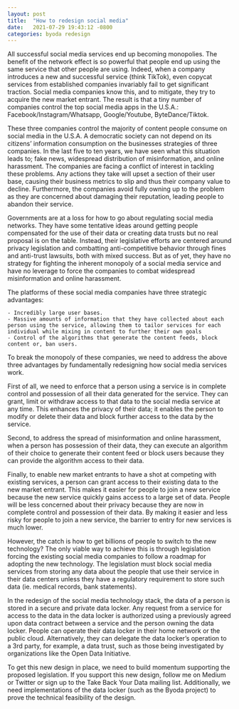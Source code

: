 ```yaml
---
layout: post
title:  "How to redesign social media"
date:   2021-07-29 19:43:12 -0800
categories: byoda redesign
---
```

All successful social media services end up becoming monopolies. The benefit of the network effect is so powerful that people end up using the same service that other people are using. Indeed, when a company introduces a new and successful service (think TikTok), even copycat services from established companies invariably fail to get significant traction. Social media companies know this, and to mitigate, they try to acquire the new market entrant. The result is that a tiny number of companies control the top social media apps in the U.S.A.: Facebook/Instagram/Whatsapp, Google/Youtube, ByteDance/Tiktok.

These three companies control the majority of content people consume on social media in the U.S.A. A democratic society can not depend on its citizens’ information consumption on the businesses strategies of three companies. In the last five to ten years, we have seen what this situation leads to; fake news, widespread distribution of misinformation, and online harassment. The companies are facing a conflict of interest in tackling these problems. Any actions they take will upset a section of their user base, causing their business metrics to slip and thus their company value to decline. Furthermore, the companies avoid fully owning up to the problem as they are concerned about damaging their reputation, leading people to abandon their service.

Governments are at a loss for how to go about regulating social media networks. They have some tentative ideas around getting people compensated for the use of their data or creating data trusts but no real proposal is on the table. Instead, their legislative efforts are centered around privacy legislation and combatting anti-competitive behavior through fines and anti-trust lawsuits, both with mixed success. But as of yet, they have no strategy for fighting the inherent monopoly of a social media service and have no leverage to force the companies to combat widespread misinformation and online harassment.

The platforms of these social media companies have three strategic advantages:

    - Incredibly large user bases.
    - Massive amounts of information that they have collected about each person using the service, allowing them to tailor services for each individual while mixing in content to further their own goals
    - Control of the algorithms that generate the content feeds, block content or, ban users.

To break the monopoly of these companies, we need to address the above three advantages by fundamentally redesigning how social media services work.

First of all, we need to enforce that a person using a service is in complete control and possession of all their data generated for the service. They can grant, limit or withdraw access to that data to the social media service at any time. This enhances the privacy of their data; it enables the person to modify or delete their data and block further access to the data by the service.

Second, to address the spread of misinformation and online harassment, when a person has possession of their data, they can execute an algorithm of their choice to generate their content feed or block users because they can provide the algorithm access to their data.

Finally, to enable new market entrants to have a shot at competing with existing services, a person can grant access to their existing data to the new market entrant. This makes it easier for people to join a new service because the new service quickly gains access to a large set of data. People will be less concerned about their privacy because they are now in complete control and possession of their data. By making it easier and less risky for people to join a new service, the barrier to entry for new services is much lower.

However, the catch is how to get billions of people to switch to the new technology? The only viable way to achieve this is through legislation forcing the existing social media companies to follow a roadmap for adopting the new technology. The legislation must block social media services from storing any data about the people that use their service in their data centers unless they have a regulatory requirement to store such data (ie. medical records, bank statements).

In the redesign of the social media technology stack, the data of a person is stored in a secure and private data locker. Any request from a service for access to the data in the data locker is authorized using a previously agreed upon data contract between a service and the person owning the data locker. People can operate their data locker in their home network or the public cloud. Alternatively, they can delegate the data locker’s operation to a 3rd party, for example, a data trust, such as those being investigated by organizations like the Open Data Initiative.

To get this new design in place, we need to build momentum supporting the proposed legislation. If you support this new design, follow me on Medium or Twitter or sign up to the Take Back Your Data mailing list. Additionally, we need implementations of the data locker (such as the Byoda project) to prove the technical feasibility of the design.